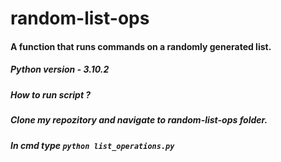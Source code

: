 # random-list-ops
#### A function that runs commands on a randomly generated list.


##### Python version - 3.10.2


##### How to run script ?
##### Clone my repozitory and navigate to random-list-ops folder.

##### In cmd type ` python list_operations.py `
